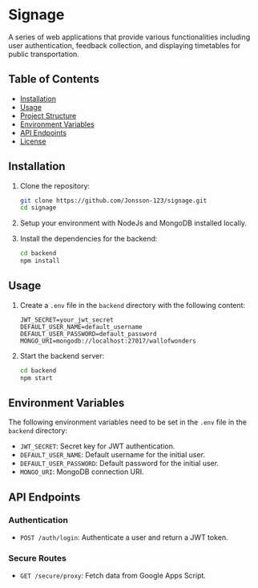 # Signage

A series of web applications that provide various functionalities including user authentication, feedback collection, and displaying timetables for public transportation.

## Table of Contents

- [Installation](#installation)
- [Usage](#usage)
- [Project Structure](#project-structure)
- [Environment Variables](#environment-variables)
- [API Endpoints](#api-endpoints)
- [License](#license)

## Installation

1. Clone the repository:
    ```sh
    git clone https://github.com/Jonsson-123/signage.git
    cd signage
    ```
    
2. Setup your environment with NodeJs and MongoDB installed locally.

3. Install the dependencies for the backend:
    ```sh
    cd backend
    npm install
    ```


## Usage

1. Create a `.env` file in the `backend` directory with the following content:
    ```env
    JWT_SECRET=your_jwt_secret
    DEFAULT_USER_NAME=default_username
    DEFAULT_USER_PASSWORD=default_password
    MONGO_URI=mongodb://localhost:27017/wallofwonders
    ```

2. Start the backend server:
    ```sh
    cd backend
    npm start
    ```



## Environment Variables

The following environment variables need to be set in the `.env` file in the `backend` directory:

- `JWT_SECRET`: Secret key for JWT authentication.
- `DEFAULT_USER_NAME`: Default username for the initial user.
- `DEFAULT_USER_PASSWORD`: Default password for the initial user.
- `MONGO_URI`: MongoDB connection URI.

## API Endpoints

### Authentication

- `POST /auth/login`: Authenticate a user and return a JWT token.

### Secure Routes

- `GET /secure/proxy`: Fetch data from Google Apps Script.

